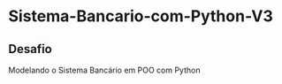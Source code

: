 # Sistema-Bancario-com-Python-V3
<h2>Desafio</h2>

<div>Modelando o Sistema Bancário em POO com Python</div>